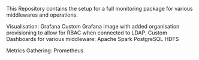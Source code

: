 This Repository contains the setup for a full monitoring package for various middlewares and operations. 

Visualisation: 
Grafana
    Custom Grafana image with added organisation provisioning to allow for RBAC when connected to LDAP.
    Custom Dashboards for various middleware:
        Apache Spark
        PostgreSQL
        HDFS

Metrics Gathering: 
Prometheus

